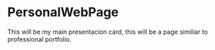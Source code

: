 # PersonalWebPage
This will be my main presentacion card, this will be a page similiar to professional portfolio.
